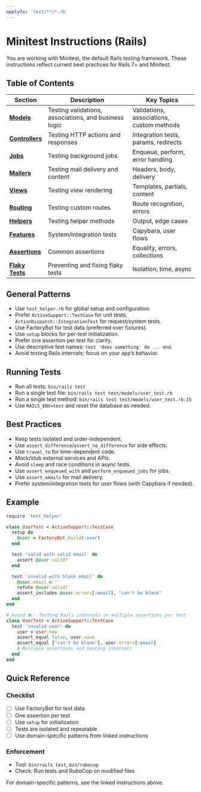 ```yaml
---
applyTo: 'test/**/*.rb'
---
```


# Minitest Instructions (Rails)

You are working with Minitest, the default Rails testing framework. These instructions reflect current best practices for Rails 7+ and Minitest.

## Table of Contents

| Section | Description | Key Topics |
|---------|-------------|------------|
| **[Models](minitest_models.instructions.md)** | Testing validations, associations, and business logic | Validations, associations, custom methods |
| **[Controllers](minitest_controllers.instructions.md)** | Testing HTTP actions and responses | Integration tests, params, redirects |
| **[Jobs](minitest_jobs.instructions.md)** | Testing background jobs | Enqueue, perform, error handling |
| **[Mailers](minitest_mailers.instructions.md)** | Testing mail delivery and content | Headers, body, delivery |
| **[Views](minitest_views.instructions.md)** | Testing view rendering | Templates, partials, content |
| **[Routing](minitest_routing.instructions.md)** | Testing custom routes | Route recognition, errors |
| **[Helpers](minitest_helpers.instructions.md)** | Testing helper methods | Output, edge cases |
| **[Features](minitest_system.instructions.md)** | System/integration tests | Capybara, user flows |
| **[Assertions](minitest_matchers.instructions.md)** | Common assertions | Equality, errors, collections |
| **[Flaky Tests](minitest_flaky_tests.instructions.md)** | Preventing and fixing flaky tests | Isolation, time, async |

## General Patterns
- Use `test_helper.rb` for global setup and configuration.
- Prefer `ActiveSupport::TestCase` for unit tests, `ActionDispatch::IntegrationTest` for request/system tests.
- Use FactoryBot for test data (preferred over fixtures).
- Use `setup` blocks for per-test initialization.
- Prefer one assertion per test for clarity.
- Use descriptive test names: `test 'does something' do ... end`.
- Avoid testing Rails internals; focus on your app’s behavior.

## Running Tests
- Run all tests: `bin/rails test`
- Run a single test file: `bin/rails test test/models/user_test.rb`
- Run a single test method: `bin/rails test test/models/user_test.rb:15`
- Use `RAILS_ENV=test` and reset the database as needed.

## Best Practices
- Keep tests isolated and order-independent.
- Use `assert_difference`/`assert_no_difference` for side effects.
- Use `travel_to` for time-dependent code.
- Mock/stub external services and APIs.
- Avoid `sleep` and race conditions in async tests.
- Use `assert_enqueued_with` and `perform_enqueued_jobs` for jobs.
- Use `assert_emails` for mail delivery.
- Prefer system/integration tests for user flows (with Capybara if needed).

## Example
```ruby
require 'test_helper'

class UserTest < ActiveSupport::TestCase
  setup do
    @user = FactoryBot.build(:user)
  end

  test 'valid with valid email' do
    assert @user.valid?
  end

  test 'invalid with blank email' do
    @user.email = ''
    refute @user.valid?
    assert_includes @user.errors[:email], "can't be blank"
  end
end

# Avoid ❌ - Testing Rails internals or multiple assertions per test
class UserTest < ActiveSupport::TestCase
  test 'invalid user' do
    user = User.new
    assert_equal false, user.save
    assert_equal ["can't be blank"], user.errors[:email]
    # Multiple assertions and testing internals
  end
end
```

## Quick Reference

### Checklist
- [ ] Use FactoryBot for test data
- [ ] One assertion per test
- [ ] Use `setup` for initialization
- [ ] Tests are isolated and repeatable
- [ ] Use domain-specific patterns from linked instructions

### Enforcement
- Tool: `bin/rails test`, `bin/rubocop`
- Check: Run tests and RuboCop on modified files

For domain-specific patterns, see the linked instructions above.
